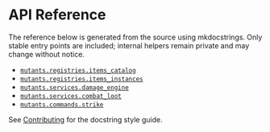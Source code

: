 # API Reference

The reference below is generated from the source using mkdocstrings. Only stable entry
points are included; internal helpers remain private and may change without notice.

- [`mutants.registries.items_catalog`](mutants.md#items-catalog)
- [`mutants.registries.items_instances`](mutants.md#items-instances)
- [`mutants.services.damage_engine`](mutants.md#damage-engine)
- [`mutants.services.combat_loot`](mutants.md#combat-loot)
- [`mutants.commands.strike`](mutants.md#strike-command)

See [Contributing](../contributing.md#code-style) for the docstring style guide.
